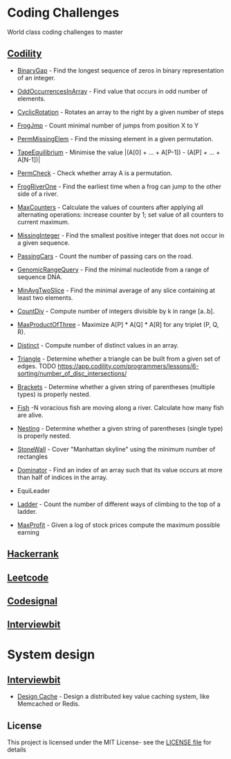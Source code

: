 
# Coding Challenges

World class coding challenges to master

## [Codility](https://app.codility.com/programmers/lessons/)

- [BinaryGap](src/main/java/world/coding/challenges/codility/BinaryGap.java) - Find the longest sequence of zeros in binary representation of an integer.

- [OddOccurrencesInArray](src/main/java/world/coding/challenges/codility/OddOccurrencesInArray.java) - Find value that occurs in odd number of elements.
- [CyclicRotation](src/main/java/world/coding/challenges/codility/CyclicRotation.java) - Rotates an array to the right by a given number of steps

- [FrogJmp](src/main/java/world/coding/challenges/codility/FrogJmp.java) - Count minimal number of jumps from position X to Y
- [PermMissingElem](src/main/java/world/coding/challenges/codility/PermMissingElem.java) - Find the missing element in a given permutation.
- [TapeEquilibrium](src/main/java/world/coding/challenges/codility/TapeEquilibrium.java) - Minimise the value |(A[0] + ... + A[P-1]) - (A[P] + ... + A[N-1])|

- [PermCheck](src/main/java/world/coding/challenges/codility/PermCheck.java) - Check whether array A is a permutation.
- [FrogRiverOne](src/main/java/world/coding/challenges/codility/FrogRiverOne.java) - Find the  earliest time when a frog can jump to the other side of a river.
- [MaxCounters](src/main/java/world/coding/challenges/codility/MaxCounters.java) - Calculate the values of counters after applying all alternating operations: increase counter by 1; set value of all counters to current maximum.
- [MissingInteger](src/main/java/world/coding/challenges/codility/MissingInteger.java) - Find  the smallest positive integer that does not occur in a given sequence.

- [PassingCars](src/main/java/world/coding/challenges/codility/PassingCars.java) - Count the number of passing cars on the road.
- [GenomicRangeQuery](src/main/java/world/coding/challenges/codility/GenomicRangeQuery.java) - Find the minimal nucleotide from a range of sequence DNA.
- [MinAvgTwoSlice](src/main/java/world/coding/challenges/codility/MinAvgTwoSlice.java) - Find the minimal average of any slice containing at least two elements.
- [CountDiv](src/main/java/world/coding/challenges/codility/CountDiv.java) - Compute number of integers divisible by k in range [a..b].

- [MaxProductOfThree](src/main/java/world/coding/challenges/codility/MaxProductOfThree.java) - Maximize A[P] * A[Q] * A[R] for any triplet (P, Q, R).
- [Distinct](src/main/java/world/coding/challenges/codility/Distinct.java) - Compute number of distinct values in an array.
- [Triangle](src/main/java/world/coding/challenges/codility/Triangle.java) - Determine whether a triangle can be built from a given set of edges.
TODO https://app.codility.com/programmers/lessons/6-sorting/number_of_disc_intersections/

- [Brackets](src/main/java/world/coding/challenges/codility/Brackets.java) - Determine whether a given string of parentheses (multiple types) is properly nested.
- [Fish](src/main/java/world/coding/challenges/codility/Fish.java) -N voracious fish are moving along a river. Calculate how many fish are alive.
- [Nesting](src/main/java/world/coding/challenges/codility/Nesting.java) - Determine whether a given string of parentheses (single type) is properly nested.
- [StoneWall](src/main/java/world/coding/challenges/codility/StoneWall.java) - Cover "Manhattan skyline" using the minimum number of rectangles

- [Dominator](src/main/java/world/coding/challenges/codility/Dominator.java) - Find an index of an array such that its value occurs at more than half of indices in the array.
- EquiLeader

- [Ladder](src/main/java/world/coding/challenges/codility/Ladder.java) -  Count the number of different ways of climbing to the top of a ladder.

- [MaxProfit](src/main/java/world/coding/challenges/codility/MaxProfit.java) - Given a log of stock prices compute the maximum possible earning 

## [Hackerrank](https://www.hackerrank.com/dashboard)

## [Leetcode](https://leetcode.com/)

## [Codesignal](https://codesignal.com/)

## [Interviewbit](https://www.interviewbit.com/)

# System design

## [Interviewbit](https://www.interviewbit.com/)

- [Design Cache](design/DesignCache.md) - Design a distributed key value caching system, like Memcached or Redis.

## License

This project is licensed under the MIT License- see the [LICENSE file](LICENSE) for details
